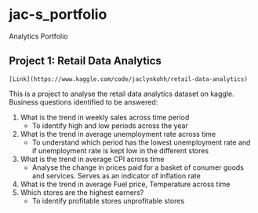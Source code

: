 # jac-s_portfolio
Analytics Portfolio

## Project 1: Retail Data Analytics 
	[Link](https://www.kaggle.com/code/jaclynkohh/retail-data-analytics)

 This is a project to analyse the retail data analytics dataset on kaggle. Business questions identified to be answered: 
 1. What is the trend in weekly sales across time period
    * To identify high and low periods across the year 
 2. What is the trend in average unemployment rate across time
    * To understand which period has the lowest unemployment rate and if unemployment rate is kept low in the different stores
 3. What is the trend in average CPI across time
    * Analyse the change in prices paid for a basket of conumer goods and services. Serves as an indicator of inflation rate 
 5. What is the trend in average Fuel price, Temperature across time
 6. Which stores are the highest earners?
    * To identify profitable stores unprofitable stores 

